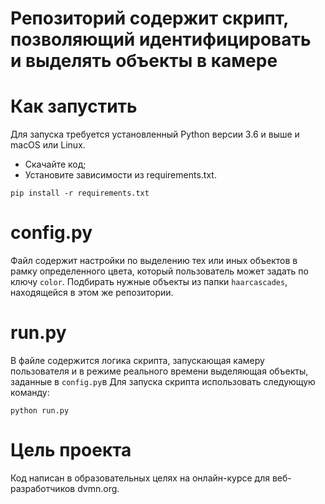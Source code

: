 # Репозиторий содержит скрипт, позволяющий идентифицировать и выделять объекты в камере

# Как запустить
Для запуска требуется установленный Python версии 3.6 и выше и macOS или Linux.

- Скачайте код;
- Установите зависимости из requirements.txt.
```
pip install -r requirements.txt
```
# config.py
Файл содержит настройки по выделению тех или иных объектов в рамку определенного цвета, который пользователь может задать по ключу `color`. 
Подбирать нужные объекты из папки `haarcascades`, находящейся в этом же репозитории.

# run.py
В файле содержится логика скрипта, запускающая камеру пользователя и в режиме реального времени выделяющая объекты, заданные в `config.py`в
Для запуска скрипта использовать следующую команду:

```
python run.py
```

# Цель проекта

Код написан в образовательных целях на онлайн-курсе для веб-разработчиков dvmn.org.
